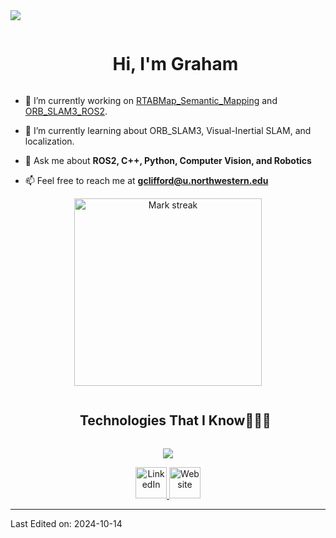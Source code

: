 <!--horizontal divider(gradiant)-->
<img src="https://user-images.githubusercontent.com/73097560/115834477-dbab4500-a447-11eb-908a-139a6edaec5c.gif">

<!--h1 without bottom border-->
<div id="user-content-toc">
  <ul align="center">
    <summary><h1 style="display: inline-block">Hi, I'm Graham</h1></summary>
  </ul>
</div>


<!--- snake -->
<!-- <div align="center"> -->
<!--   <img  src="https://github.com/1999AZZAR/1999AZZAR/blob/readme/resources/img/grid-snake.svg" -->
<!--        alt="snake" /></a> -->
<!-- </div> -->


<!--h2 without bottom border-->
<!-- <div id="user-content-toc"> -->
<!--   <ul align="center"> -->
<!--     <summary><h2 style="display: inline-block">Confusion is part of Programming</h2></summary> -->
<!--   </ul> -->
<!-- </div> -->

<!--Intro start-->
- 🔭 I’m currently working on [RTABMap_Semantic_Mapping](https://github.com/gjcliff/RTABMap_Semantic_Mapping) and [ORB_SLAM3_ROS2](https://github.com/gjcliff/ORB_SLAM3_ROS2).

- 🌱 I’m currently learning about ORB_SLAM3, Visual-Inertial SLAM, and localization.

- 💬 Ask me about **ROS2, C++, Python, Computer Vision, and Robotics**

- 📫 Feel free to reach me at **gclifford@u.northwestern.edu**
<!--Intro end-->


<!--- stats & Trophy (start) -->
<p align="center">
  <!--- stats (start) -->
<!-- <table align="center"> -->
<!-- <tr border="none"> -->
<!-- <td width="50%" align="center"> -->

  <!-- <img  align="center"  src="https://github-readme-stats.vercel.app/api?username=gjcliff&theme=dark&show_icons=true&count_private=true&rank_icon=percentile" /> -->
  <!-- <br></br> -->
  <img  title="🔥 Get streak stats for your profile at git.io/streak-stats" alt="Mark streak" src="https://github-readme-streak-stats.herokuapp.com/?user=gjcliff&theme=dark&hide_border=false" height="300"/>
<!-- </td> -->

<!-- <td width="50%" align="center"> -->
<!---->
<!--   <img  align="center"  src="https://github-readme-stats.anuraghazra1.vercel.app/api/top-langs/?username=gjcliff&theme=dark&hide_border=false&no-bg=true&no-frame=true&langs_count=5"/> -->
<!---->
<!--   </td> -->
<!-- </tr> -->
<!-- </table> -->
<!--- stats (end) -->

<!--- trophy (start) -->

<!-- <div class="centered-div" style="outline: 2px solid black;"> -->
<!--   <a href="https://github.com/ryo-ma/github-profile-trophy" title="Go to Source"> -->
<!--       <img align="center" width=100% src="https://github-profile-trophy.vercel.app/?username=gjcliff&theme=radical&&no-bg=true&title=-Experience,-Reviews" alt="TROPHY" /> -->
<!--     </a> -->
<!-- </div> -->
<!-- <style> -->
<!-- .centered-div { -->
<!--     width: 100%; -->
<!--     text-align: center; -->
<!-- } -->
<!-- </style> -->

<!--- trophy (start) -->


</p>
<!--- stats (end) -->


<!--h1 without bottom border-->
<div id="user-content-toc">
  <ul align="center">
    <summary><h2 style="display: inline-block">Technologies That I Know👨🏻‍💻</h2></summary>
  </ul>
</div>
<!--tech stack icons-->
<p align="center">
  <a href="https://skillicons.dev">
    <img src="https://skillicons.dev/icons?i=cpp,py,c,cmake,lua,bash,ros,docker,neovim,linux,git,raspberrypi,arduino,arch,pytorch,qt,opencv,lua,md,vscode,&perline=10" />
  </a>
</p>
<!-- Connect with me -->
<!--h2 without bottom border-->
<!-- <div id="user-content-toc"> -->
<!--   <ul align="center"> -->
<!--     <summary><h2 style="display: inline-block">Connect With Me🤝</h2></summary> -->
<!--   </ul> -->
<!-- </div> -->

<!--icons and links-->
<!-- <p align="center"> -->
<!-- <a href="https://www.linkedin.com/in/graham-clifford/" target="blank"><img align="center" src="https://user-images.githubusercontent.com/88904952/234979284-68c11d7f-1acc-4f0c-ac78-044e1037d7b0.png" alt="linkedin" height="50" width="50" /></a> -->
<!-- <a href="https://graham-clifford.com/" target="blank"><img align="center" src="https://user-images.githubusercontent.com/88904952/234982196-562aea17-5532-4550-8c08-1c7cb994a541.png" alt="hashnode" height="50" width="50" /></a> -->
<!---->
<!-- </p> -->

<div align="center">

<a href="https://www.linkedin.com/in/graham-clifford/" target="_blank">
  <img
    src="https://img.shields.io/badge/-Graham%20Clifford-blue?style=flat-square&logo=Linkedin&logoColor=white"
    height="50"
    alt="LinkedIn"
  />
</a>
<a href="https://graham-clifford.com/" target="_blank">
  <img
    src="https://img.shields.io/badge/-graham--clifford.com-47CCCC?style=flat-square&logo=Google-Chrome&logoColor=white"
    height="50"
    alt="Website"
  />
</a>

</div>


<!--profile visit count-->
<!-- <div align="center"> -->
<!---->
<!-- [![](https://visitcount.itsvg.in/api?id=gjcliff&icon=3&color=6)](https://visitcount.itsvg.in) -->
<!---->
<!-- </div> -->


<!--horizontal divider(gradiant)-->
<!-- <img src="https://user-images.githubusercontent.com/73097560/115834477-dbab4500-a447-11eb-908a-139a6edaec5c.gif"> -->

----------------------------------------------------------------------
Last Edited on: 2024-10-14
